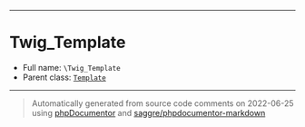 ***

# Twig_Template





* Full name: `\Twig_Template`
* Parent class: [`Template`](./Twig/Template.md)






***
> Automatically generated from source code comments on 2022-06-25 using [phpDocumentor](http://www.phpdoc.org/) and [saggre/phpdocumentor-markdown](https://github.com/Saggre/phpDocumentor-markdown)
